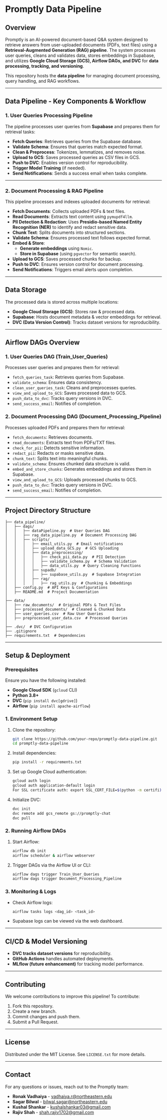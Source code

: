 # Promptly Data Pipeline

## Overview

Promptly is an AI-powered document-based Q&A system designed to retrieve answers from user-uploaded documents (PDFs, text files) using a **Retrieval-Augmented Generation (RAG) pipeline**. The system processes user queries, cleans and validates data, stores embeddings in Supabase, and utilizes **Google Cloud Storage (GCS), Airflow DAGs, and DVC** for **data processing, tracking, and versioning**.

This repository hosts the **data pipeline** for managing document processing, query handling, and RAG workflows.

---

## Data Pipeline - Key Components & Workflow

### 1. User Queries Processing Pipeline

The pipeline processes user queries from **Supabase** and prepares them for retrieval tasks:

- **Fetch Queries**: Retrieves queries from the Supabase database.
- **Validate Schema**: Ensures that queries match expected format.
- **Clean & Preprocess**: Tokenizes, lemmatizes, and removes noise.
- **Upload to GCS**: Saves processed queries as CSV files in GCS.
- **Push to DVC**: Enables version control for reproducibility.
- **Trigger Model Training** (if needed).
- **Send Notifications**: Sends a success email when tasks complete.

---

### 2. Document Processing & RAG Pipeline

This pipeline processes and indexes uploaded documents for retrieval:

- **Fetch Documents**: Collects uploaded PDFs & text files.
- **Read Documents**: Extracts text content using `pymupdf4llm`.
- **PII Detection & Redaction**: Uses **Presidio-based Named Entity Recognition (NER)** to identify and redact sensitive data.
- **Chunk Text**: Splits documents into structured sections.
- **Validate Schema**: Ensures processed text follows expected format.
- **Embed & Store**:
  - **Generate embeddings** using `Nomic`.
  - **Store in Supabase** (using `pgvector` for semantic search).
- **Upload to GCS**: Saves processed chunks for backup.
- **Push to DVC**: Ensures version control for document processing.
- **Send Notifications**: Triggers email alerts upon completion.

---

## Data Storage

The processed data is stored across multiple locations:

- **Google Cloud Storage (GCS)**: Stores raw & processed data.
- **Supabase**: Hosts document metadata & vector embeddings for retrieval.
- **DVC (Data Version Control)**: Tracks dataset versions for reproducibility.

---

## Airflow DAGs Overview

### 1. **User Queries DAG (Train_User_Queries)**

Processes user queries and prepares them for retrieval:

- `fetch_queries_task`: Retrieves queries from Supabase.
- `validate_schema`: Ensures data consistency.
- `clean_user_queries_task`: Cleans and preprocesses queries.
- `view_and_upload_to_GCS`: Saves processed data to GCS.
- `push_data_to_dvc`: Tracks query versions in DVC.
- `send_success_email`: Notifies of completion.

### 2. **Document Processing DAG (Document_Processing_Pipeline)**

Processes uploaded PDFs and prepares them for retrieval:

- `fetch_documents`: Retrieves documents.
- `read_documents`: Extracts text from PDFs/TXT files.
- `check_for_pii`: Detects sensitive information.
- `redact_pii`: Redacts or masks sensitive data.
- `chunk_text`: Splits text into meaningful chunks.
- `validate_schema`: Ensures chunked data structure is valid.
- `embed_and_store_chunks`: Generates embeddings and stores them in Supabase.
- `view_and_upload_to_GCS`: Uploads processed chunks to GCS.
- `push_data_to_dvc`: Tracks query versions in DVC.
- `send_success_email`: Notifies of completion.

---

## Project Directory Structure

```
├── data_pipeline/
│   ├── dags/
│   │   ├── dataPipeline.py  # User Queries DAG
│   │   ├── rag_data_pipeline.py  # Document Processing DAG
│   │   ├── scripts/
│   │   │   ├── email_utils.py  # Email notifications
│   │   │   ├── upload_data_GCS.py  # GCS Uploading
│   │   │   ├── data_preprocessing/
│   │   │   │   ├── check_pii_data.py  # PII Detection
│   │   │   │   ├── validate_schema.py  # Schema Validation
│   │   │   │   ├── data_utils.py  # Query Cleaning Functions
│   │   │   ├── supadb/
│   │   │   │   ├── supabase_utils.py  # Supabase Integration
│   │   │   ├── rag/
│   │   │   │   ├── rag_utils.py  # Chunking & Embeddings
│   ├── config.py  # API Keys & Configurations
│   ├── README.md  # Project Documentation
│
├── data/
│   ├── raw_documents/  # Original PDFs & Text Files
│   ├── processed_documents/  # Cleaned & Chunked Data
│   ├── user_queries.csv  # Raw User Queries
│   ├── preprocessed_user_data.csv  # Processed Queries
│
├── .dvc/  # DVC Configuration
├── .gitignore
├── requirements.txt  # Dependencies
```

---

## **Setup & Deployment**

### **Prerequisites**

Ensure you have the following installed:

- **Google Cloud SDK** (`gcloud` CLI)
- **Python 3.8+**
- **DVC** (`pip install dvc[gdrive]`)
- **Airflow** (`pip install apache-airflow`)

### **1. Environment Setup**

1. Clone the repository:
   ```bash
   git clone https://github.com/your-repo/promptly-data-pipeline.git
   cd promptly-data-pipeline
   ```
2. Install dependencies:
   ```bash
   pip install -r requirements.txt
   ```
3. Set up Google Cloud authentication:
   ```bash
   gcloud auth login
   gcloud auth application-default login
   For SSL certificate auth: export SSL_CERT_FILE=$(python -m certifi)
   ```
4. Initialize DVC:
   ```bash
   dvc init
   dvc remote add gcs_remote gs://promptly-chat
   dvc pull
   ```

### **2. Running Airflow DAGs**

1. Start Airflow:
   ```bash
   airflow db init
   airflow scheduler & airflow webserver
   ```
2. Trigger DAGs via the Airflow UI or CLI:
   ```bash
   airflow dags trigger Train_User_Queries
   airflow dags trigger Document_Processing_Pipeline
   ```

### **3. Monitoring & Logs**

- Check Airflow logs:
  ```bash
  airflow tasks logs <dag_id> <task_id>
  ```
- Supabase logs can be viewed via the web dashboard.

---

## **CI/CD & Model Versioning**

- **DVC tracks dataset versions** for reproducibility.
- **GitHub Actions** handles automated deployments.
- **MLflow (future enhancement)** for tracking model performance.

---

## **Contributing**

We welcome contributions to improve this pipeline! To contribute:

1. Fork this repository.
2. Create a new branch.
3. Commit changes and push them.
4. Submit a Pull Request.

---

## **License**

Distributed under the MIT License. See `LICENSE.txt` for more details.

---

## **Contact**

For any questions or issues, reach out to the Promptly team:

- **Ronak Vadhaiya** - vadhaiya.r@northeastern.edu
- **Sagar Bilwal** - bilwal.sagar@northeastern.edu
- **Kushal Shankar** - kushalshankar03@gmail.com
- **Rajiv Shah** - shah.rajiv1702@gmail.com
